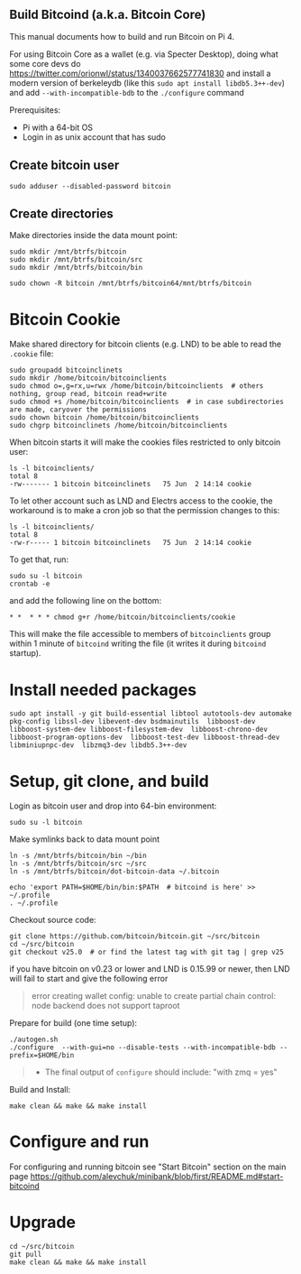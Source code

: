 ## Build Bitcoind (a.k.a. Bitcoin Core)

This manual documents how to build and run Bitcoin on Pi 4.

For using Bitcoin Core as a wallet (e.g. via Specter Desktop), doing what some core devs do https://twitter.com/orionwl/status/1340037662577741830 and install a modern version of berkeleydb (like this `sudo apt install libdb5.3++-dev`) and add `--with-incompatible-bdb` to the `./configure` command

Prerequisites:
 * Pi with a 64-bit OS
 * Login in as unix account that has sudo

## Create bitcoin user

```
sudo adduser --disabled-password bitcoin
```

## Create directories

Make directories inside the data mount point:
```
sudo mkdir /mnt/btrfs/bitcoin
sudo mkdir /mnt/btrfs/bitcoin/src
sudo mkdir /mnt/btrfs/bitcoin/bin

sudo chown -R bitcoin /mnt/btrfs/bitcoin64/mnt/btrfs/bitcoin
```

# Bitcoin Cookie

Make shared directory for bitcoin clients (e.g. LND) to be able to read the `.cookie` file:

```
sudo groupadd bitcoinclinets
sudo mkdir /home/bitcoin/bitcoinclients
sudo chmod o=,g=rx,u=rwx /home/bitcoin/bitcoinclients  # others nothing, group read, bitcoin read+write
sudo chmod +s /home/bitcoin/bitcoinclients  # in case subdirectories are made, caryover the permissions
sudo chown bitcoin /home/bitcoin/bitcoinclients
sudo chgrp bitcoinclinets /home/bitcoin/bitcoinclients
```

When bitcoin starts it will make the cookies files restricted to only bitcoin user:
```
ls -l bitcoinclients/
total 8
-rw------- 1 bitcoin bitcoinclinets   75 Jun  2 14:14 cookie
```

To let other account such as LND and Electrs access to the cookie, the workaround is to make a cron job so that the permission changes to this:

```
ls -l bitcoinclients/
total 8
-rw-r----- 1 bitcoin bitcoinclinets   75 Jun  2 14:14 cookie
```

To get that, run:
```
sudo su -l bitcoin
crontab -e
```
and add the following line on the bottom:
```
* *  * * * chmod g+r /home/bitcoin/bitcoinclients/cookie
```

This will make the file accessible to members of `bitcoinclients` group within 1 minute of `bitcoind` writing the file (it writes it during `bitcoind` startup).


# Install needed packages
```
sudo apt install -y git build-essential libtool autotools-dev automake pkg-config libssl-dev libevent-dev bsdmainutils  libboost-dev libboost-system-dev libboost-filesystem-dev  libboost-chrono-dev libboost-program-options-dev  libboost-test-dev libboost-thread-dev  libminiupnpc-dev  libzmq3-dev libdb5.3++-dev
```


# Setup, git clone, and build

Login as bitcoin user and drop into 64-bin environment:
```
sudo su -l bitcoin
```

Make symlinks back to data mount point
```
ln -s /mnt/btrfs/bitcoin/bin ~/bin
ln -s /mnt/btrfs/bitcoin/src ~/src
ln -s /mnt/btrfs/bitcoin/dot-bitcoin-data ~/.bitcoin

echo 'export PATH=$HOME/bin/bin:$PATH  # bitcoind is here' >> ~/.profile
. ~/.profile
```


Checkout source code:
```
git clone https://github.com/bitcoin/bitcoin.git ~/src/bitcoin
cd ~/src/bitcoin
git checkout v25.0  # or find the latest tag with git tag | grep v25
```

if you have bitcoin on v0.23 or lower and LND is 0.15.99 or newer, then LND will fail to start and give the following error 
> error creating wallet config: unable to create partial chain control: node backend does not support taproot

Prepare for build (one time setup):
```
./autogen.sh
./configure  --with-gui=no --disable-tests --with-incompatible-bdb --prefix=$HOME/bin 
```
> - The final output of `configure` should include:   "with zmq  = yes"

Build and Install:
```
make clean && make && make install
```

# Configure and run

For configuring and running bitcoin see "Start Bitcoin" section on the main page https://github.com/alevchuk/minibank/blob/first/README.md#start-bitcoind

# Upgrade
```
cd ~/src/bitcoin
git pull
make clean && make && make install
```
